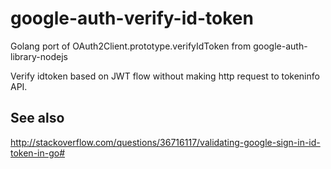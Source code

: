 # google-auth-verify-id-token

Golang port of OAuth2Client.prototype.verifyIdToken from google-auth-library-nodejs

Verify idtoken based on JWT flow without making http request to tokeninfo API.

## See also

http://stackoverflow.com/questions/36716117/validating-google-sign-in-id-token-in-go#